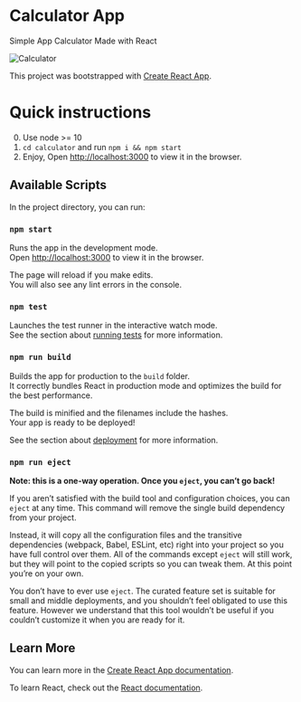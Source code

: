# Calculator App

Simple App Calculator Made with React

![Calculator](https://cleanshot-cloud-fra.s3.eu-central-1.amazonaws.com/media/3348/vUXzok4LlH7VgmMs7m871JY2WH1JHiCSQLwj45uB.jpeg?X-Amz-Content-Sha256=UNSIGNED-PAYLOAD&X-Amz-Security-Token=IQoJb3JpZ2luX2VjEG0aDGV1LWNlbnRyYWwtMSJHMEUCIQCrobf5sRyT1hQ3rKK0zxiKx31aXiZXJ89na7v5C9mnuwIgE8ct0PXUBqghynZkDMfnLCk%2B4VCAMRdW7oqnh5c9%2By4q4gEIpv%2F%2F%2F%2F%2F%2F%2F%2F%2F%2FARAAGgw5MTk1MTQ0OTE2NzQiDFIsa9ZoGzCpHL4Q5Cq2Af9Np8y%2FOmWePNidJws1oBAHJPx2d59WSjoqlCaGNNVosHTfVADh8pAKYfo2vG8VokiF4ZicUOzsEit2MqYUS%2BFnDrgCULf%2FlPzM56su8J5A%2F1SCw6zZGodlyJDbRdgFDPo5Luykjn9ypr9rInIHL7RTgqRVLRFci1wDZrW%2B3kyDBFjpD4MqnnaRN6XQqncMc%2Bp9zAr5IEe0NGku9PQLMm%2BnHvSC0Cm2%2FgFxngFIrUTRO3KEicliMNua4oIGOuABWtzP0UMyhkJbDWwDROIx0VrQRBd0LjSbX3VVNhBOHiND455BdBS8aE7ujPjW2Cs7UZviQ%2Bxknplt2D2BnUqSJCrYWNoNKqrpBgHzl2FhO7ew8cQzvUf80XrD0J2JmFiNFZOWORaJuwQ5bkjq6sofd81EeLL6apD%2BtEWjsGQfF9NUWIaCi%2FG%2F6kncUR5hpuU31W11xjDybxwalOpCW3TKSePckk3q%2Fe6iIAlrEnIc5BKGgbBOEupiLZ1B1M5A0aDai%2BqE%2FBHuGXNsjLreTKhUkrr8FtdixfGVIgnXc%2BW4nWI%3D&X-Amz-Algorithm=AWS4-HMAC-SHA256&X-Amz-Credential=ASIA5MF2VVMNBZSMGCMB%2F20210322%2Feu-central-1%2Fs3%2Faws4_request&X-Amz-Date=20210322T142350Z&X-Amz-SignedHeaders=host&X-Amz-Expires=300&X-Amz-Signature=566b05dd0fed92b1722886c3c48b8ab9fd6930f5e64d2e3c218bdeb43a3d53a0)

This project was bootstrapped with [Create React App](https://github.com/facebook/create-react-app).

# Quick instructions

0. Use node >= 10
1. `cd calculator` and run `npm i && npm start`
2. Enjoy, Open [http://localhost:3000](http://localhost:3000) to view it in the browser.

## Available Scripts

In the project directory, you can run:

### `npm start`

Runs the app in the development mode.\
Open [http://localhost:3000](http://localhost:3000) to view it in the browser.

The page will reload if you make edits.\
You will also see any lint errors in the console.

### `npm test`

Launches the test runner in the interactive watch mode.\
See the section about [running tests](https://facebook.github.io/create-react-app/docs/running-tests) for more information.

### `npm run build`

Builds the app for production to the `build` folder.\
It correctly bundles React in production mode and optimizes the build for the best performance.

The build is minified and the filenames include the hashes.\
Your app is ready to be deployed!

See the section about [deployment](https://facebook.github.io/create-react-app/docs/deployment) for more information.

### `npm run eject`

**Note: this is a one-way operation. Once you `eject`, you can’t go back!**

If you aren’t satisfied with the build tool and configuration choices, you can `eject` at any time. This command will remove the single build dependency from your project.

Instead, it will copy all the configuration files and the transitive dependencies (webpack, Babel, ESLint, etc) right into your project so you have full control over them. All of the commands except `eject` will still work, but they will point to the copied scripts so you can tweak them. At this point you’re on your own.

You don’t have to ever use `eject`. The curated feature set is suitable for small and middle deployments, and you shouldn’t feel obligated to use this feature. However we understand that this tool wouldn’t be useful if you couldn’t customize it when you are ready for it.

## Learn More

You can learn more in the [Create React App documentation](https://facebook.github.io/create-react-app/docs/getting-started).

To learn React, check out the [React documentation](https://reactjs.org/).
